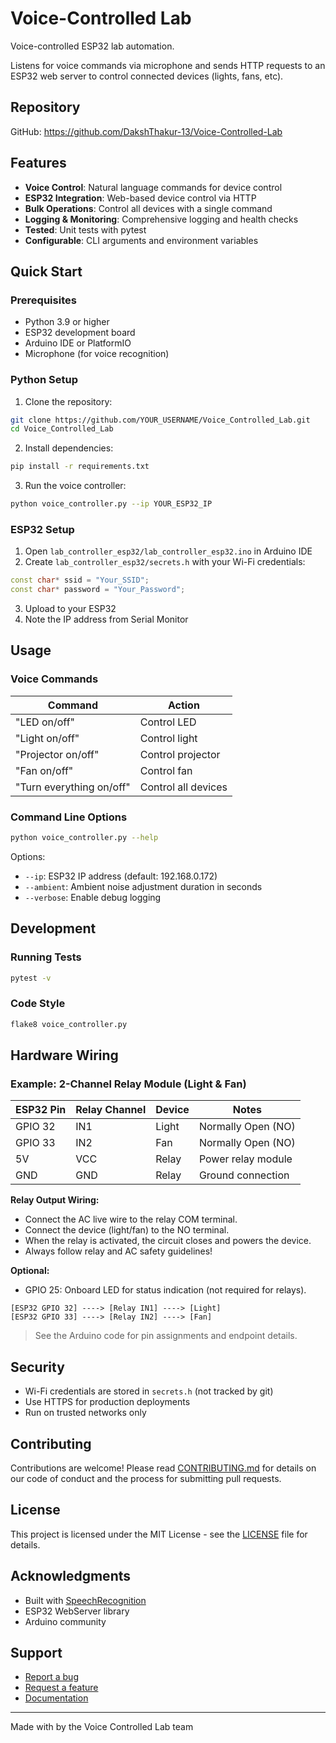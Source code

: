 ﻿# Voice-Controlled Lab

Voice-controlled ESP32 lab automation.

Listens for voice commands via microphone and sends HTTP requests to an ESP32 web server to control connected devices (lights, fans, etc).

## Repository

GitHub: https://github.com/DakshThakur-13/Voice-Controlled-Lab

## Features

-  **Voice Control**: Natural language commands for device control
-  **ESP32 Integration**: Web-based device control via HTTP
-  **Bulk Operations**: Control all devices with a single command
-  **Logging & Monitoring**: Comprehensive logging and health checks
-  **Tested**: Unit tests with pytest
-  **Configurable**: CLI arguments and environment variables

##  Quick Start

### Prerequisites

- Python 3.9 or higher
- ESP32 development board
- Arduino IDE or PlatformIO
- Microphone (for voice recognition)

### Python Setup

1. Clone the repository:
```bash
git clone https://github.com/YOUR_USERNAME/Voice_Controlled_Lab.git
cd Voice_Controlled_Lab
```

2. Install dependencies:
```bash
pip install -r requirements.txt
```

3. Run the voice controller:
```bash
python voice_controller.py --ip YOUR_ESP32_IP
```

### ESP32 Setup

1. Open `lab_controller_esp32/lab_controller_esp32.ino` in Arduino IDE
2. Create `lab_controller_esp32/secrets.h` with your Wi-Fi credentials:
```cpp
const char* ssid = "Your_SSID";
const char* password = "Your_Password";
```
3. Upload to your ESP32
4. Note the IP address from Serial Monitor

##  Usage

### Voice Commands

| Command | Action |
|---------|--------|
| "LED on/off" | Control LED |
| "Light on/off" | Control light |
| "Projector on/off" | Control projector |
| "Fan on/off" | Control fan |
| "Turn everything on/off" | Control all devices |

### Command Line Options

```bash
python voice_controller.py --help
```

Options:
- `--ip`: ESP32 IP address (default: 192.168.0.172)
- `--ambient`: Ambient noise adjustment duration in seconds
- `--verbose`: Enable debug logging

##  Development

### Running Tests

```bash
pytest -v
```

### Code Style

```bash
flake8 voice_controller.py
```

##  Hardware Wiring

### Example: 2-Channel Relay Module (Light & Fan)

| ESP32 Pin | Relay Channel | Device | Notes                |
|-----------|--------------|--------|----------------------|
| GPIO 32   | IN1          | Light  | Normally Open (NO)   |
| GPIO 33   | IN2          | Fan    | Normally Open (NO)   |
| 5V        | VCC          | Relay  | Power relay module   |
| GND       | GND          | Relay  | Ground connection    |

**Relay Output Wiring:**
- Connect the AC live wire to the relay COM terminal.
- Connect the device (light/fan) to the NO terminal.
- When the relay is activated, the circuit closes and powers the device.
- Always follow relay and AC safety guidelines!

**Optional:**
- GPIO 25: Onboard LED for status indication (not required for relays).

```
[ESP32 GPIO 32] ----> [Relay IN1] ----> [Light]
[ESP32 GPIO 33] ----> [Relay IN2] ----> [Fan]
```

> See the Arduino code for pin assignments and endpoint details.

##  Security

- Wi-Fi credentials are stored in `secrets.h` (not tracked by git)
- Use HTTPS for production deployments
- Run on trusted networks only

##  Contributing

Contributions are welcome! Please read [CONTRIBUTING.md](CONTRIBUTING.md) for details on our code of conduct and the process for submitting pull requests.

##  License

This project is licensed under the MIT License - see the [LICENSE](LICENSE) file for details.

##  Acknowledgments

- Built with [SpeechRecognition](https://github.com/Uberi/speech_recognition)
- ESP32 WebServer library
- Arduino community

##  Support

-  [Report a bug](https://github.com/YOUR_USERNAME/Voice_Controlled_Lab/issues)
-  [Request a feature](https://github.com/YOUR_USERNAME/Voice-Controlled-Lab/issues)
-  [Documentation](https://github.com/YOUR_USERNAME/Voice-Controlled-Lab/wiki)

---

Made with  by the Voice Controlled Lab team
